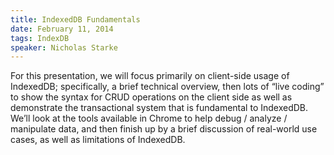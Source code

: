 ```yaml
---
title: IndexedDB Fundamentals
date: February 11, 2014
tags: IndexDB
speaker: Nicholas Starke
---
```




For this presentation, we will focus primarily on client-side usage of IndexedDB; specifically, a brief technical overview, then lots of “live coding” to show the syntax for CRUD operations on the client side as well as demonstrate the transactional system that is fundamental to IndexedDB.  We’ll look at the tools available in Chrome to help debug / analyze / manipulate data, and then finish up by a brief discussion of real-world use cases, as well as limitations of IndexedDB.

